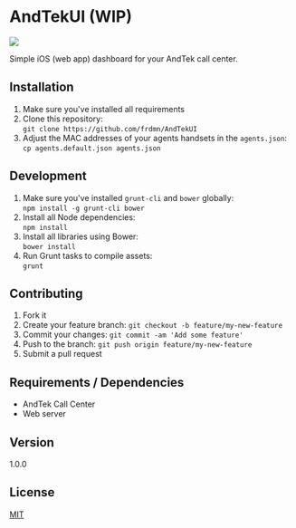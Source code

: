 # AndTekUI (WIP)

![](http://up.frd.mn/MR4cD.jpg)

Simple iOS (web app) dashboard for your AndTek call center.

## Installation

1. Make sure you've installed all requirements
2. Clone this repository:  
  `git clone https://github.com/frdmn/AndTekUI`
3. Adjust the MAC addresses of your agents handsets in the `agents.json`:  
  `cp agents.default.json agents.json`

## Development

1. Make sure you've installed `grunt-cli` and `bower` globally:  
  `npm install -g grunt-cli bower`  
2. Install all Node dependencies:  
  `npm install`
3. Install all libraries using Bower:  
  `bower install`  
4. Run Grunt tasks to compile assets:  
  `grunt`  

## Contributing

1. Fork it
2. Create your feature branch: `git checkout -b feature/my-new-feature`
3. Commit your changes: `git commit -am 'Add some feature'`
4. Push to the branch: `git push origin feature/my-new-feature`
5. Submit a pull request

## Requirements / Dependencies

* AndTek Call Center
* Web server

## Version

1.0.0

## License

[MIT](LICENSE)
